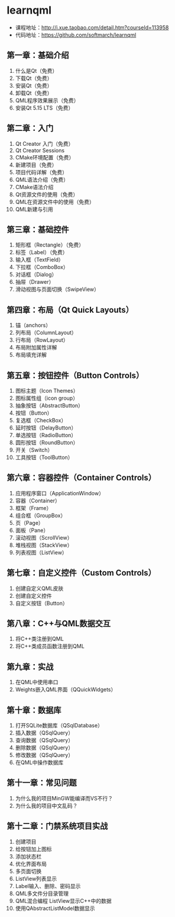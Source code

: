 # learnqml

* 课程地址：http://i.xue.taobao.com/detail.htm?courseId=113958
* 代码地址：https://github.com/softmarch/learnqml

## 第一章：基础介绍

1. 什么是Qt（免费）
2. 下载Qt（免费）
3. 安装Qt（免费）
4. 卸载Qt（免费）
5. QML程序效果展示（免费）
6. 安装Qt 5.15 LTS（免费）

## 第二章：入门

1. Qt Creator 入门（免费）
2. Qt Creator Sessions
3. CMake环境配置（免费）
4. 新建项目（免费）
5. 项目代码详解（免费）
6. QML语法介绍（免费）
7. CMake语法介绍
8. Qt资源文件的使用（免费）
9. QML在资源文件中的使用（免费）
10. QML新建与引用

## 第三章：基础控件

1. 矩形框（Rectangle）（免费）
2. 标签（Label）（免费）
3. 输入框（TextField）
4. 下拉框（ComboBox）
5. 对话框（Dialog）
6. 抽屉（Drawer）
7. 滑动视图与页面切换（SwipeView）

## 第四章：布局（Qt Quick Layouts）

1. 锚（anchors）
2. 列布局（ColumnLayout）
3. 行布局（RowLayout）
4. 布局附加属性详解
5. 布局填充详解

## 第五章：按钮控件（Button Controls）

1. 图标主题（Icon Themes）
2. 图标属性组（icon group）
3. 抽象按钮（AbstractButton）
4. 按钮（Button）
5. 复选框（CheckBox）
6. 延时按钮（DelayButton）
7. 单选按钮（RadioButton）
8. 圆形按钮（RoundButton）
9. 开关（Switch）
10. 工具按钮（ToolButton）

## 第六章：容器控件（Container Controls）

1. 应用程序窗口（ApplicationWindow）
2. 容器（Container）
3. 框架（Frame）
4. 组合框（GroupBox）
5. 页（Page）
6. 面板（Pane）
7. 滚动视图（ScrollView）
8. 堆栈视图（StackView）
9. 列表视图（ListView）

## 第七章：自定义控件（Custom Controls）

1. 创建自定义QML皮肤
2. 创建自定义控件
3. 自定义按钮（Button）

## 第八章：C++与QML数据交互

1. 将C++类注册到QML
2. 将C++类成员函数注册到QML

## 第九章：实战

1. 在QML中使用串口
2. Weights嵌入QML界面（QQuickWidgets）

## 第十章：数据库

1. 打开SQLite数据库（QSqlDatabase）
2. 插入数据（QSqlQuery）
3. 查询数据（QSqlQuery）
4. 删除数据（QSqlQuery）
5. 修改数据（QSqlQuery）
6. 在QML中操作数据库

## 第十一章：常见问题

1. 为什么我的项目MinGW能编译而VS不行？
2. 为什么我的项目中文乱码？

## 第十二章：门禁系统项目实战

1. 创建项目
2. 给按钮加上图标
3. 添加状态栏
4. 优化界面布局
5. 多页面切换
6. ListView列表显示
7. Label输入、删除、密码显示
8. QML多文件分目录管理
9. QML混合编程 ListView显示C++中的数据
10. 使用QAbstractListModel数据显示
